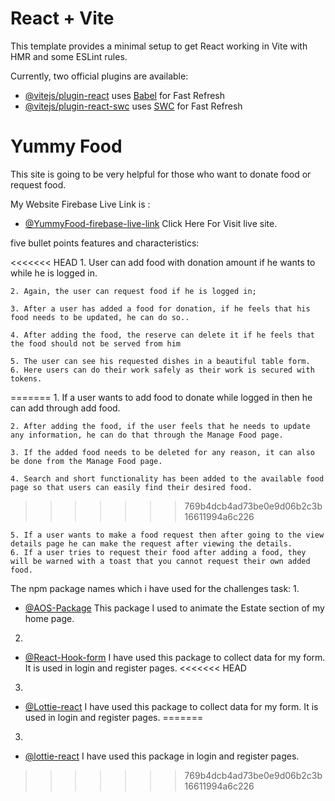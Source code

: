 # React + Vite

This template provides a minimal setup to get React working in Vite with HMR and some ESLint rules.

Currently, two official plugins are available:

- [@vitejs/plugin-react](https://github.com/vitejs/vite-plugin-react/blob/main/packages/plugin-react/README.md) uses [Babel](https://babeljs.io/) for Fast Refresh
- [@vitejs/plugin-react-swc](https://github.com/vitejs/vite-plugin-react-swc) uses [SWC](https://swc.rs/) for Fast Refresh





<!-- Information i added -->

# Yummy Food
This site is going to be very helpful for those who want to donate food or request food.

My Website Firebase Live Link is : 
- [@YummyFood-firebase-live-link](https://yummy-food-f714c.web.app) Click Here For Visit live site.



five bullet points features and characteristics:

    
<<<<<<< HEAD
    1. User can add food with donation amount if he wants to while he is logged in.

    2. Again, the user can request food if he is logged in;

    3. After a user has added a food for donation, if he feels that his food needs to be updated, he can do so..

    4. After adding the food, the reserve can delete it if he feels that the food should not be served from him

    5. The user can see his requested dishes in a beautiful table form.
    6. Here users can do their work safely as their work is secured with tokens.

=======
    1. If a user wants to add food to donate while logged in then he can add through add food.

    2. After adding the food, if the user feels that he needs to update any information, he can do that through the Manage Food page.

    3. If the added food needs to be deleted for any reason, it can also be done from the Manage Food page.

    4. Search and short functionality has been added to the available food page so that users can easily find their desired food.
>>>>>>> 769b4dcb4ad73be0e9d06b2c3b16611994a6c226

    5. If a user wants to make a food request then after going to the view details page he can make the request after viewing the details.
    6. If a user tries to request their food after adding a food, they will be warned with a toast that you cannot request their own added food.



The npm package names which i have used for the challenges task:
1.
- [@AOS-Package](https://www.npmjs.com/package/aos) This package I used to animate the Estate section of my home page.
2.
- [@React-Hook-form](https://react-hook-form.com/) I have used this package to collect data for my form. It is used in login and register pages.
<<<<<<< HEAD
3.
- [@Lottie-react](https://react-hook-form.com/) I have used this package to collect data for my form. It is used in login and register pages.
=======

3.
- [@lottie-react](https://lottiefiles.com/free-animations/react) I have used this package in login and register pages.
>>>>>>> 769b4dcb4ad73be0e9d06b2c3b16611994a6c226
